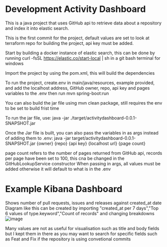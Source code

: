 # Development Activity Dashboard

This is a java project that uses GitHub api to retrieve data about a repository and index it into elastic search.

This is the first commit for the project, default values are set to look at terraform repo for building the project, api key must be added.

Start by building a docker instance of elastic search, this can be done by running curl -fsSL https://elastic.co/start-local | sh in a git bash terminal for windows

Import the project by using the pom.xml, this will build the dependencies

To run the project, create.env in main/java/resources, example provided, and add the localhost address, GitHub owner, repo, api key and pages variables to the .env then run mvn spring-boot:run

You can also build the jar file using mvn clean package, still requires the env to be set to build frist time

To run the jar file, use: java -jar ./target/activitydashboard-0.0.1-SNAPSHOT.jar

Once the Jar file is built, you can also pass the variables in as args instead of adding them to .env: java -jar target/activitydashboard-0.0.1-SNAPSHOT.jar {owner} {repo} {api key} {localhost url} {page count}

page count refers to the number of pages returned from GitHub api, records per page have been set to 100, this cna be changed in the GitHubLookupService constructor
When passing in args, all values must be added otherwise it will default to what is in the .env

# Example Kibana Dashboard

Shows number of pull requests, issues and releases against created_at date
Diagram like this can be created by importing ﻿"created_at per 7 days","Top 6 values of type.keyword","Count of records" and changing breakdowns
![image](https://github.com/user-attachments/assets/70dcd513-ad25-4e97-a028-47109a0f2219)

Many values are not as useful for visualisation such as title and body fields but I kept them in there as you may want to search for specific fields such as Feat and Fix if the repository is using convetional commits
